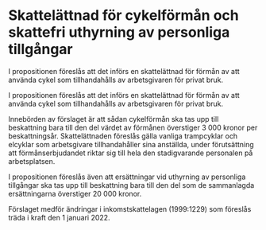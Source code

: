 # Skattelättnad för cykelförmån och skattefri uthyrning av personliga tillgångar

I propositionen föreslås att det införs en skattelättnad för förmån av att använda cykel som tillhandahålls av arbetsgivaren för privat bruk.

I propositionen föreslås att det införs en skattelättnad för förmån av att använda cykel som tillhandahålls av arbetsgivaren för privat bruk.

Innebörden av förslaget är att sådan cykelförmån ska tas upp till
beskattning bara till den del värdet av förmånen överstiger 3 000 kronor per beskattningsår. Skattelättnaden föreslås gälla vanliga trampcyklar och elcyklar som arbetsgivare tillhandahåller sina anställda, under förutsättning att förmånserbjudandet riktar sig till hela den stadigvarande personalen på arbetsplatsen.

I propositionen föreslås även att ersättningar vid uthyrning av personliga tillgångar ska tas upp till beskattning bara till den del som de sammanlagda ersättningarna överstiger 20 000 kronor.

Förslaget medför ändringar i inkomstskattelagen (1999:1229) som
föreslås träda i kraft den 1 januari 2022.
